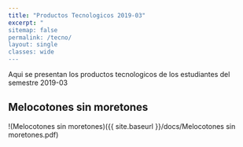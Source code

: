 ```yaml
---
title: "Productos Tecnologicos 2019-03"
excerpt: "
sitemap: false
permalink: /tecno/
layout: single
classes: wide
---
```


Aqui se presentan los productos tecnologicos de los estudiantes del semestre 2019-03

## Melocotones sin moretones

!(Melocotones sin moretones)({{  site.baseurl  }}/docs/Melocotones sin moretones.pdf)

